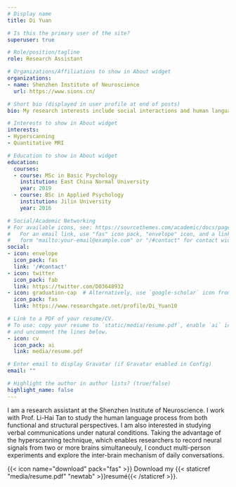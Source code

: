 ```yaml
---
# Display name
title: Di Yuan

# Is this the primary user of the site?
superuser: true

# Role/position/tagline
role: Research Assistant

# Organizations/Affiliations to show in About widget
organizations:
- name: Shenzhen Institute of Neuroscience
  url: https://www.sions.cn/

# Short bio (displayed in user profile at end of posts)
bio: My research interests include social interactions and human language processing.

# Interests to show in About widget
interests:
- Hyperscanning
- Quantitative MRI

# Education to show in About widget
education:
  courses:
  - course: MSc in Basic Psychology
    institution: East China Normal University
    year: 2019
  - course: BSc in Applied Psychology
    institution: Jilin University
    year: 2016

# Social/Academic Networking
# For available icons, see: https://sourcethemes.com/academic/docs/page-builder/#icons
#   For an email link, use "fas" icon pack, "envelope" icon, and a link in the
#   form "mailto:your-email@example.com" or "/#contact" for contact widget.
social:
- icon: envelope
  icon_pack: fas
  link: '/#contact'
- icon: twitter
  icon_pack: fab
  link: https://twitter.com/D03648932
- icon: graduation-cap  # Alternatively, use `google-scholar` icon from `ai` icon pack
  icon_pack: fas
  link: https://www.researchgate.net/profile/Di_Yuan10

# Link to a PDF of your resume/CV.
# To use: copy your resume to `static/media/resume.pdf`, enable `ai` icons in `params.toml`, 
# and uncomment the lines below.
- icon: cv
  icon_pack: ai
  link: media/resume.pdf

# Enter email to display Gravatar (if Gravatar enabled in Config)
email: ""

# Highlight the author in author lists? (true/false)
highlight_name: false
---
```


I am a research assistant at the Shenzhen Institute of Neuroscience. I work with Prof. Li-Hai Tan to study the human language process from both functional and structural perspectives. I am also interested in studying verbal communications under natural conditions. Taking the advantage of the hyperscanning technique, which enables researchers to record neural signals from two or more brains simultaneouly, I conduct multi-person experiments and explore the inter-brain mechanism of daily conversations.


{{< icon name="download" pack="fas" >}} Download my {{< staticref "media/resume.pdf" "newtab" >}}resumé{{< /staticref >}}.
